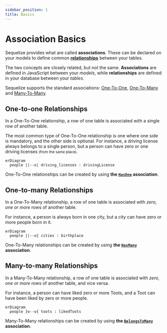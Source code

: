 ```yaml
---
sidebar_position: 1
title: Basics
---
```


# Association Basics

Sequelize provides what are called __associations__.
These can be declared on your models to define common [__relationships__](https://en.wikipedia.org/wiki/Cardinality_(data_modeling)) between your tables.

The two concepts are closely related, but not the same. __Associations__ are defined in JavaScript between your _models_, while
__relationships__ are defined in your database between your _tables_.

Sequelize supports the standard associations: [One-To-One](https://en.wikipedia.org/wiki/One-to-one_%28data_model%29), [One-To-Many](https://en.wikipedia.org/wiki/One-to-many_%28data_model%29) and [Many-To-Many](https://en.wikipedia.org/wiki/Many-to-many_%28data_model%29).

## One-to-one Relationships

In a One-To-One relationship, a row of one table is associated with a single row of another table. 

The most common type of One-To-One relationship is one where one side is mandatory, and the other side is optional.
For instance, a driving license always belongs to a single person, but a person can have zero or one driving licenses <small>(from the same place)</small>.

```mermaid
erDiagram
  people ||--o| driving_licenses : drivingLicense
```

One-To-One relationships can be created by using __the [`HasOne`](./has-one.md) association__.

## One-to-many Relationships

In a One-To-Many relationship, a row of one table is associated with _zero, one or more_ rows of another table.

For instance, a person is always born in one city, but a city can have zero or more people born in it.

```mermaid
erDiagram
  people ||--o{ cities : birthplace
```

One-To-Many relationships can be created by using __the [`HasMany`](./has-many.md) association__.

## Many-to-many Relationships

In a Many-To-Many relationship, a row of one table is associated with _zero, one or more_ rows of another table, and vice versa.

For instance, a person can have liked zero or more Toots, and a Toot can have been liked by zero or more people.

```mermaid
erDiagram
  people }o--o{ toots : likedToots
```

Many-To-Many relationships can be created by using __the [`BelongsToMany`](./belongs-to-many.md) association__.
